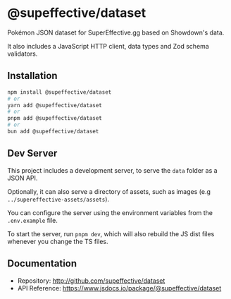 # @supeffective/dataset

Pokémon JSON dataset for SuperEffective.gg based on Showdown's data.

It also includes a JavaScript HTTP client, data types and Zod schema validators.

## Installation

```bash
npm install @supeffective/dataset
# or
yarn add @supeffective/dataset
# or
pnpm add @supeffective/dataset
# or
bun add @supeffective/dataset
```

## Dev Server

This project includes a development server, to serve the `data`
folder as a JSON API.

Optionally, it can also serve a directory of assets, such as 
images (e.g `../supereffective-assets/assets`).

You can configure the server using the environment variables
from the `.env.example` file.

To start the server, run `pnpm dev`, which will also rebuild
the JS dist files whenever you change the TS files.

## Documentation

- Repository: http://github.com/supeffective/dataset
- API Reference: https://www.jsdocs.io/package/@supeffective/dataset
